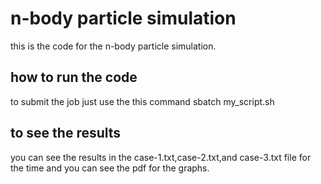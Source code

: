 # n-body particle simulation

this is the code for the n-body particle simulation.

## how to run the code 

to submit the job just use the this command
    sbatch my_script.sh

## to see the results

you can see the results in the case-1.txt,case-2.txt,and case-3.txt file for the time and you can see the pdf for the graphs. 


